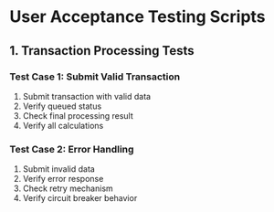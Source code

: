 # User Acceptance Testing Scripts

## 1. Transaction Processing Tests

### Test Case 1: Submit Valid Transaction

1. Submit transaction with valid data
2. Verify queued status
3. Check final processing result
4. Verify all calculations

### Test Case 2: Error Handling

1. Submit invalid data
2. Verify error response
3. Check retry mechanism
4. Verify circuit breaker behavior
